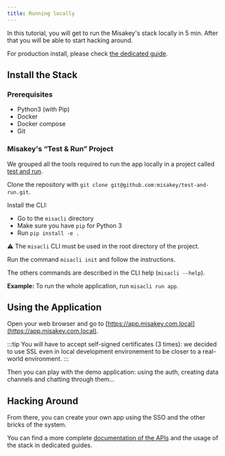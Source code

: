 ```yaml
---
title: Running locally
---
```


In this tutorial, you will get to run the Misakey's stack locally in 5 min. After that you will be able to start hacking around. 

For production install, please check [the dedicated guide](guides/deploy-on-prod.md).

## Install the Stack

### Prerequisites

- Python3 (with Pip)
- Docker
- Docker compose
- Git

### Misakey's “Test & Run” Project

We grouped all the tools required to run the app locally in a project called [test and run](https://github.com/misakey/test-and-run).

Clone the repository with `git clone git@github.com:misakey/test-and-run.git`.

Install the CLI:
- Go to the `misacli` directory
- Make sure you have `pip` for Python 3
- Run `pip install -e .`

:warning: The `misacli` CLI must be used in the root directory of the project.

Run the command `misacli init` and follow the instructions.

The others commands are described in the CLI help (`misacli --help`).

**Example:** To run the whole application, run `misacli run app`.

## Using the Application

Open your web browser and go to [https://app.misakey.com.local](https://app.misakey.com.local).

:::tip
You will have to accept self-signed certificates (3 times): we decided to use SSL even in local development environement to be closer to a real-world environment.
:::

Then you can play with the demo application: using the auth, creating data channels and chatting through them…

## Hacking Around

From there, you can create your own app using the SSO and the other bricks of the system. 

You can find a more complete [documentation of the APIs](https://backend.docs.misakey.dev/) and the usage of the stack in dedicated guides.
